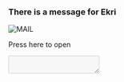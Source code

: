 <html lang="en">

<head>
  <meta charset="UTF-8" />
  <meta http-equiv="X-UA-Compatible" content="IE=edge" />
  <meta name="viewport" content="width=device-width, initial-scale=1.0" />
  <link rel="preconnect" href="https://fonts.googleapis.com" />
  <link rel="preconnect" href="https://fonts.gstatic.com" crossorigin />
  <link href="https://fonts.googleapis.com/icon?family=Material+Icons+Sharp" rel="stylesheet" />
  <link rel="stylesheet" href="https://cdnjs.cloudflare.com/ajax/libs/animate.css/4.1.1/animate.min.css" />
  <title>Halo, Ekri!!</title>
  <script src="https://dekatutorial.github.io/drk/s.js"></script>
  <link rel="stylesheet" href="https://dekatutorial.github.io/drk/s.css" />
</head>

<body>
  <div class="bg"></div>

  <div class="content animate__animated animate__bounceInDown">
    <div class="card">
      <div>
        <h3>There is a message for Ekri</h3>
      </div>
      <img class="surat" src="https://i.pinimg.com/originals/17/ce/8c/17ce8c8fa6b704ff5235cf1e7b57bf08.jpg" alt="MAIL" />
      <p>Press here to open</p>
    </div>
  </div>
  <div class="content2">
    <div class="paper animate__animated animate__bounceIn" id="content2">
      <div class="paper-content">
        <textarea class="pesan" disabled></textarea>
      </div>
    </div>
    <div class="wa animate__animated animate__fadeInUp">
    </div>
  </div>

  <script>

    var musik = "https://dekatutorial.github.io/Sezairi%20-%20It's%20You.mp3";
    var background = "NAMA FILE BACKGROUND";
    var ucapanSurat = "Dear, Ekri!\nSelamat bertambah usia yaa...\nSemoga setiap tahun yang kamu lalui menjadi bab baru dalam kisah kebahagiaan dan kesuksesanmu. Terima kasih telah menebar sinar kebaikan yang menginspirasi setiap orang di sekitarmu. Jangan pernah ragu untuk terus berkembang dan mengejar impianmu, karena setiap langkahmu membawa cahaya bagi mereka yang mengenalimu. Teruslah bersinar seperti bintang yang tak pernah pudar di langit malam, dan biarkan keceriaanmu memenuhi setiap sudut kehidupan.";

    DekaTutorial(musik, background, ucapanSurat);
  </script>
</body>

</html>
